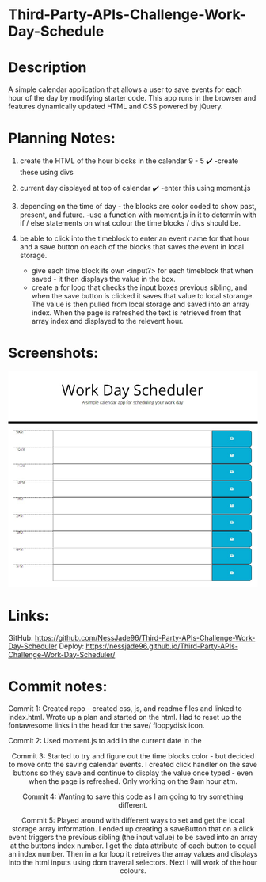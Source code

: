 # Third-Party-APIs-Challenge-Work-Day-Schedule

# Description

A simple calendar application that allows a user to save events for each hour of the day by modifying starter code. This app runs in the browser and features dynamically updated HTML and CSS powered by jQuery.

# Planning Notes:

1. create the HTML of the hour blocks in the calendar 9 - 5 ✔️
   -create these using divs

2. current day displayed at top of calendar ✔️
   -enter this using moment.js

3. depending on the time of day - the blocks are color coded to show past, present, and future.
   -use a function with moment.js in it to determin with if / else statements on what colour the time blocks / divs should be.

4. be able to click into the timeblock to enter an event name for that hour and a save button on each of the blocks that saves the event in local storage.
    - give each time block its own <input?> for each timeblock that when saved - it then displays the value in the box.
    - create a for loop that checks the input boxes previous sibling, and when the save button is clicked it saves that value to local storange. The value is then pulled from local storage and saved into an array index. When the page is refreshed the text is retrieved from that array index and displayed to the relevent hour.

# Screenshots:

![Screenshot1](./assets/images/HTMLdone.jpg)

# Links:

GitHub: https://github.com/NessJade96/Third-Party-APIs-Challenge-Work-Day-Scheduler
Deploy: https://nessjade96.github.io/Third-Party-APIs-Challenge-Work-Day-Scheduler/

# Commit notes:

Commit 1:
Created repo - created css, js, and readme files and linked to index.html. Wrote up a plan and started on the html. Had to reset up the fontawesome links in the head for the save/ floppydisk icon.

Commit 2:
Used moment.js to add in the current date in the <header>

Commit 3:
Started to try and figure out the time blocks color - but decided to move onto the saving calendar events. I created click handler on the save buttons so they save and continue to display the value once typed - even when the page is refreshed. Only working on the 9am hour atm.

Commit 4:
Wanting to save this code as I am going to try something different.

Commit 5:
Played around with different ways to set and get the local storage array information. I ended up creating a saveButton that on a click event triggers the previous sibling (the input value) to be saved into an array at the buttons index number. I get the data attribute of each button to equal an index number. Then in a for loop it retreives the array values and displays into the html inputs using dom traveral selectors. Next I will work of the hour colours.
